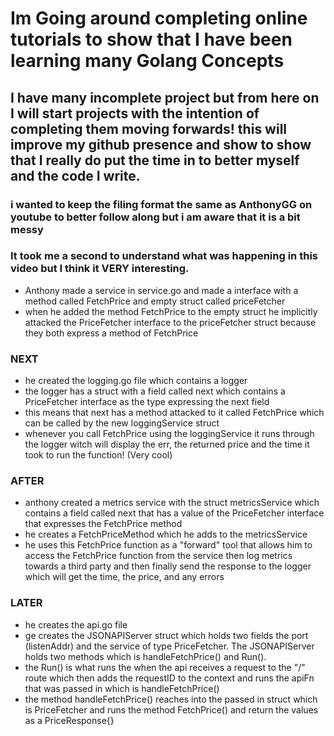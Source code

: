 



# Im Going around completing online tutorials to show that I have been learning many Golang Concepts

## I have many incomplete project but from here on I will start projects with the intention of completing them moving forwards! this will improve my github presence and show to show that I really do put the time in to better myself and the code I write.

### i wanted to keep the filing format the same as AnthonyGG on youtube to better follow along but i am aware that it is a bit messy

### It took me a second to understand what was happening in this video but I think it VERY interesting.

- Anthony made a service in service.go and made a interface with a method called FetchPrice and  empty struct called priceFetcher
- when he added the method FetchPrice to the empty struct he implicitly attacked the PriceFetcher interface to the priceFetcher struct because they both express a method of FetchPrice

### NEXT 
- he created the logging.go file which contains a logger
- the logger has a struct with a field called next which contains a PriceFetcher interface as the type expressing the next field
- this means that next has a method attacked to it called FetchPrice which can be called by the new loggingService struct
- whenever you call FetchPrice using the loggingService it runs through the logger witch will display the err, the returned price and the time it took to run the function! (Very cool)

### AFTER 
- anthony created a metrics service with the struct metricsService which contains a field called next that has a value of the PriceFetcher interface that expresses the FetchPrice method
- he creates a FetchPriceMethod which he adds to the metricsService 
- he uses this FetchPrice function as a "forward" tool that allows him to access the FetchPrice function from the service then log metrics towards a third party and then finally send the response to the logger which will get the time, the price, and any errors

### LATER
- he creates the api.go file
- ge creates the JSONAPIServer struct which holds two fields the port (listenAddr) and the service of type PriceFetcher. The JSONAPIServer holds two methods which is handleFetchPrice() and Run().
- the Run() is what runs the when the api receives a request to the "/" route which then adds the requestID to the context and runs the apiFn that was passed in which is handleFetchPrice()
- the method handleFetchPrice() reaches into the passed in struct which is PriceFetcher and runs the method FetchPrice() and return the values as a PriceResponse{}